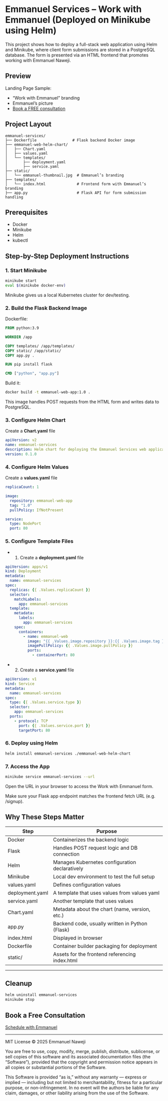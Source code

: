 
# Emmanuel Services – Work with Emmanuel (Deployed on Minikube using Helm)

This project shows how to deploy a full-stack web application using Helm and Minikube, where client form submissions are stored in a PostgreSQL database. The form is presented via an HTML frontend that promotes working with Emmanuel Naweji.

## Preview

Landing Page Sample:
- “Work with Emmanuel” branding
- Emmanuel’s picture
- [Book a FREE consultation](https://here4you.setmore.com)

## Project Layout

```
emmanuel-services/              
├── Dockerfile                # Flask backend Docker image
├── emmanuel-web-helm-chart/
│   ├── Chart.yaml
│   ├── values.yaml
│   └── templates/
│       ├── deployment.yaml
│       ├── service.yaml
├── static/
│   └── emmanuel-thumbnail.jpg  # Emmanuel’s branding 
├── templates/
│   └── index.html              # Frontend form with Emmanuel’s branding
├── app.py                      # Flask API for form submission handling
```

## Prerequisites

- Docker
- Minikube
- Helm
- kubectl

## Step-by-Step Deployment Instructions

### 1. Start Minikube

```bash
minikube start
eval $(minikube docker-env)
```

Minikube gives us a local Kubernetes cluster for dev/testing.

### 2. Build the Flask Backend Image

Dockerfile:

```Dockerfile
FROM python:3.9

WORKDIR /app

COPY templates/ /app/templates/
COPY static/ /app/static/
COPY app.py .

RUN pip install flask

CMD ["python", "app.py"]
```

Build it:

```bash
docker build -t emmanuel-web-app:1.0 .
```

This image handles POST requests from the HTML form and writes data to PostgreSQL.

### 3. Configure Helm Chart

Create a **Chart.yaml** file

```yaml
apiVersion: v2
name: emmanuel-services
description: Helm chart for deploying the Emmanuel Services web application
version: 0.1.0
```

### 4. Configure Helm Values
Create a **values.yaml** file

```yaml
replicaCount: 1

image:
  repository: emmanuel-web-app
  tag: "1.0"
  pullPolicy: IfNotPresent

service:
  type: NodePort
  port: 80
```

### 5. Configure Template Files
- 1. Create a **deployment.yaml** file

```yaml
apiVersion: apps/v1
kind: Deployment
metadata:
  name: emmanuel-services
spec:
  replicas: {{ .Values.replicaCount }}
  selector:
    matchLabels:
      app: emmanuel-services
  template:
    metadata:
      labels:
        app: emmanuel-services
    spec:
      containers:
        - name: emmanuel-web
          image: "{{ .Values.image.repository }}:{{ .Values.image.tag }}"
          imagePullPolicy: {{ .Values.image.pullPolicy }}
          ports:
            - containerPort: 80
```

- 2. Create a **service.yaml** file

```yaml
apiVersion: v1
kind: Service
metadata:
  name: emmanuel-services
spec:
  type: {{ .Values.service.type }}
  selector:
    app: emmanuel-services
  ports:
    - protocol: TCP
      port: {{ .Values.service.port }}
      targetPort: 80
```


### 6. Deploy using Helm

```bash
helm install emmanuel-services ./emmanuel-web-helm-chart
```

### 7. Access the App

```bash
minikube service emmanuel-services --url
```

Open the URL in your browser to access the Work with Emmanuel form.

Make sure your Flask app endpoint matches the frontend fetch URL (e.g. /signup).

## Why These Steps Matter

| Step             | Purpose                                        |
|------------------|----------------------------------------------- |
| Docker           | Containerizes the backend logic                |
| Flask            | Handles POST request logic and DB connection   |
| Helm             | Manages Kubernetes configuration declaratively |
| Minikube         | Local dev environment to test the full setup   |
| values.yaml      | Defines configuration values                   |
| deployment.yaml  | A template that uses values from values yaml   |
| service.yaml     | Another template that uses values              |
| Chart.yaml       | Metadata about the chart (name, version, etc.) |
| app.py           | Backend code, usually written in Python (Flask)|
| index.html       | Displayed in browser                           |
| Dockerfile       | Container builder packaging for deployment     |
| static/          | Assets for the frontend referencing index.html |

---

## Cleanup

```bash
helm uninstall emmanuel-services
minikube stop
```

## Book a Free Consultation

[Schedule with Emmanuel](https://here4you.setmore.com)

---
MIT License © 2025 Emmanuel Naweji

You are free to use, copy, modify, merge, publish, distribute, sublicense, or sell copies of this software and its associated documentation files (the “Software”), provided that the copyright and permission notice appears in all copies or substantial portions of the Software.

This Software is provided “as is,” without any warranty — express or implied — including but not limited to merchantability, fitness for a particular purpose, or non-infringement. In no event will the authors be liable for any claim, damages, or other liability arising from the use of the Software.
